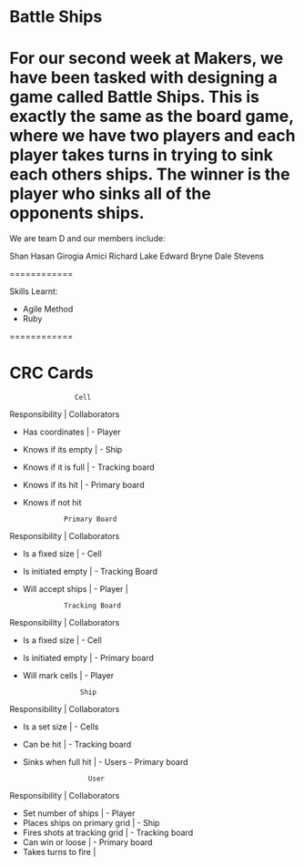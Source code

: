 Battle Ships
============

For our second week at Makers, we have been tasked with designing a game called Battle Ships. This is exactly the same as the board game, where we have two players and each player takes turns in trying to sink each others ships. The winner is the player who sinks all of the opponents ships. 
=========================================================================================

We are team D and our members include:

Shan Hasan
Girogia Amici
Richard Lake
Edward Bryne
Dale Stevens

============

Skills Learnt:
- Agile Method
- Ruby

============

CRC Cards
=========
                    Cell  
Responsibility        |   Collaborators 
- Has coordinates     |   - Player
- Knows if its empty  |   - Ship
- Knows if it is full |   - Tracking board
- Knows if its hit    |   - Primary board
- Knows if not hit

                Primary Board  
Responsibility        |   Collaborators 
- Is a fixed size     |   - Cell
- Is initiated empty  |   - Tracking Board
- Will accept ships   |   - Player
                      |   


                Tracking Board  
Responsibility        |   Collaborators 
- Is a fixed size     |   - Cell
- Is initiated empty  |   - Primary board
- Will mark cells     |   - Player

                    Ship  
Responsibility        |   Collaborators 
- Is a set size       |   - Cells
- Can be hit          |   - Tracking board
- Sinks when full hit |   - Users
                          - Primary board
                                

                      User  
Responsibility                  |  Collaborators 
- Set number of ships           |     - Player
- Places ships on primary grid  |     - Ship
- Fires shots at tracking grid  |     - Tracking board
- Can win or loose              |     - Primary board
- Takes turns to fire           |

